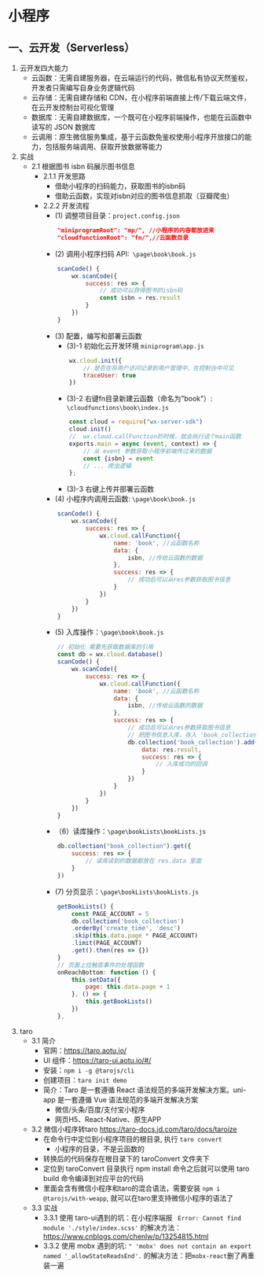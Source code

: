 # 小程序
## 一、云开发（Serverless）
1. 云开发四大能力
    - 云函数：无需自建服务器，在云端运行的代码，微信私有协议天然鉴权，开发者只需编写自身业务逻辑代码
    - 云存储：无需自建存储和 CDN，在小程序前端直接上传/下载云端文件，在云开发控制台可视化管理
    - 数据库：无需自建数据库，一个既可在小程序前端操作，也能在云函数中读写的 JSON 数据库
    - 云调用：原生微信服务集成，基于云函数免鉴权使用小程序开放接口的能力，包括服务端调用、获取开放数据等能力
2. 实战
    - 2.1 根据图书 isbn 码展示图书信息
        - 2.1.1 开发思路
            - 借助⼩程序的扫码能⼒，获取图书的isbn码
            - 借助云函数，实现对isbn对应的图书信息抓取（豆瓣爬虫）
        - 2.2.2 开发流程
            - (1) 调整项⽬⽬录：`project.config.json`
            ```json
                "miniprogramRoot": "mp/", //⼩程序的内容都放进来
                "cloudfunctionRoot": "fn/",//云函数⽬录
            ```
            - (2) 调用小程序扫码 API:` \page\book\book.js`
            ```javascript
                scanCode() {
                    wx.scanCode({
                        success: res => {
                            // 成功可以获得图书的isbn码
                            const isbn = res.result
                        }
                    })
                }
            ```
            - (3) 配置，编写和部署云函数
                - (3)-1 初始化云开发环境 `miniprogram\app.js` 
                ```javascript
                    wx.cloud.init({
                        // 是否在将⽤户访问记录到⽤户管理中，在控制台中可⻅
                        traceUser: true
                    })
                ```
                - (3)-2 右键fn⽬录新建云函数（命名为"book"）: `\cloudfunctions\book\index.js` 
                ```javascript
                    const cloud = require("wx-server-sdk")
                    cloud.init()
                    //  wx.cloud.callFunction的时候，就会执⾏这个main函数
                    exports.main = async (event, context) => {
                        // 从 event 参数获取小程序前端传过来的数据
                        const {isbn} = event
                        // ... 爬虫逻辑
                    };
                ```
                - (3)-3 右键上传并部署云函数
            - (4) ⼩程序内调⽤云函数: `\page\book\book.js` 
            ```javascript
                scanCode() {
                    wx.scanCode({
                        success: res => {
                            wx.cloud.callFunction({
                                name: 'book', //云函数名称
                                data: {
                                    isbn, //传给云函数的数据
                                },
                                success: res => {
                                    // 成功后可以从res参数获取图书信息
                                }
                            })
                        }
                    })
                }
            ```
            - (5) 入库操作：`\page\book\book.js` 
            ```javascript
                // 初始化 需要先获取数据库的引⽤
                const db = wx.cloud.database()
                scanCode() {
                    wx.scanCode({
                        success: res => {
                            wx.cloud.callFunction({
                                name: 'book', //云函数名称
                                data: {
                                    isbn, //传给云函数的数据
                                },
                                success: res => {
                                    // 成功后可以从res参数获取图书信息
                                    // 把图书信息入库，存入 'book_collection' 集合，这个集合要提前到‘小程序开发工具--云开发控制台--数据库--集合名称’那里创建
                                    db.collection('book_collection').add({
                                        data: res.result,
                                        success: res => {
                                            // 入库成功的回调
                                        }
                                    })
                                }
                            })
                        }
                    })
                }
            ```
            - （6）读库操作：`\page\bookLists\bookLists.js` 
            ```javascript
                db.collection("book_collection").get({
                    success: res => {
                        // 读库读到的数据都放在 res.data 里面
                    }
                })
            ```
            - (7) 分页显示：`\page\bookLists\bookLists.js` 
            ```javascript
                getBookLists() {
                    const PAGE_ACCOUNT = 5
                    db.collection('book_collection')
                    .orderBy('create_time', 'desc')
                    .skip(this.data.page * PAGE_ACCOUNT)
                    .limit(PAGE_ACCOUNT)
                    .get().then(res => {})
                }
                // 页面上拉触底事件的处理函数
                onReachBottom: function () {
                    this.setData({
                        page: this.data.page + 1
                    }, () => {
                        this.getBookLists()
                    })
                },

            ```
3. taro 
    - 3.1 简介
        - 官网：<https://taro.aotu.io/>
        - UI 组件：<https://taro-ui.aotu.io/#/>
        - 安装：`npm i -g @tarojs/cli`
        - 创建项目：`taro init demo`
        - 简介：Taro 是⼀套遵循 React 语法规范的多端开发解决⽅案。uni-app 是⼀套遵循 Vue 语法规范的多端开发解决⽅案
            - 微信/头条/百度/支付宝小程序
            - 网页H5、React-Native、原生APP
    - 3.2 微信⼩程序转taro <https://taro-docs.jd.com/taro/docs/taroize>
        - 在命令⾏中定位到⼩程序项⽬的根⽬录, 执行 `taro convert`
            - ⼩程序的⽬录，不是云函数的
        - 转换后的代码保存在根⽬录下的 taroConvert ⽂件夹下
        - 定位到 taroConvert ⽬录执⾏ npm install 命令之后就可以使⽤ taro build 命令编译到对应平台的代码
        - ⾥⾯会含有微信⼩程序和taro的混合语法，需要安装 `npm i @tarojs/with-weapp`, 就可以在taro⾥⽀持微信⼩程序的语法了
    - 3.3 实战
        - 3.3.1 使⽤ taro-ui遇到的坑：在小程序端报 ` Error: Cannot find module './style/index.scss'` 的解决方法：<https://www.cnblogs.com/chenlw/p/13254815.html>
        - 3.3.2 使⽤ mobx 遇到的坑: `" 'mobx' does not contain an export named '_allowStateReadsEnd'.` 的解决方法：把`mobx-react`删了再重装一遍

